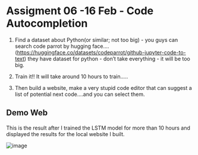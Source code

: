# Assigment 06 -16 Feb - Code Autocompletion

1. Find a dataset about Python(or similar; not too big) - you guys can search code parrot by hugging face....(https://huggingface.co/datasets/codeparrot/github-jupyter-code-to-text) they have dataset for python - don’t take everything - it will be too big.

2. Train it!!  It will take around 10 hours to train.....

3. Then build a website, make a very stupid code editor that can suggest a list of potential next code....and you can select them.

## Demo Web
#### 
This is the result after I trained the LSTM model for more than 10 hours and displayed the results for the local website I built.

![image](https://user-images.githubusercontent.com/74288640/221008115-41558844-d77f-4cf7-af49-485615478c05.png)



